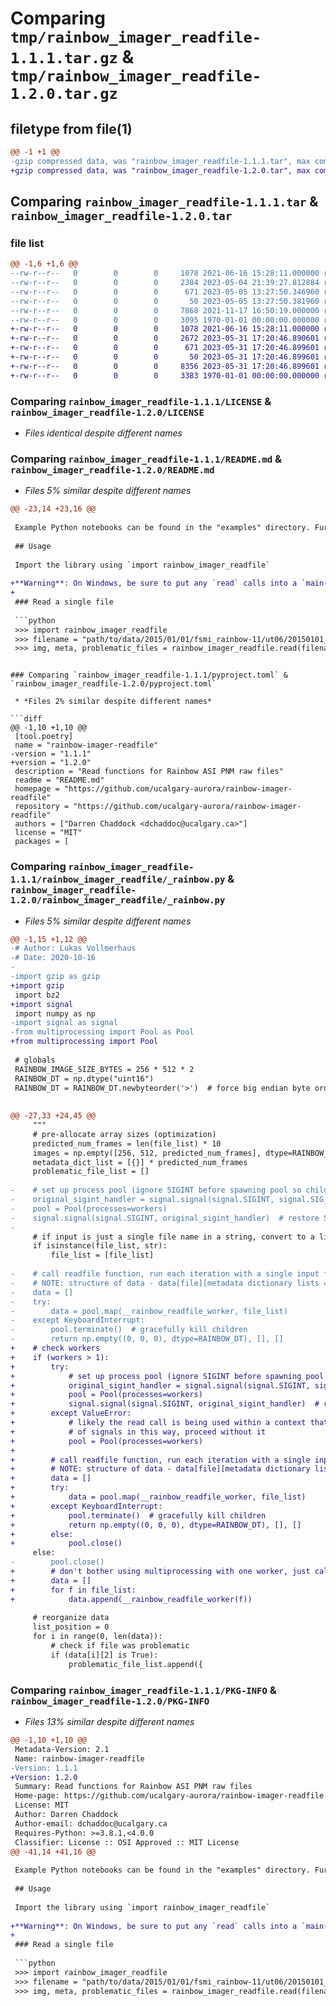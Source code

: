 # Comparing `tmp/rainbow_imager_readfile-1.1.1.tar.gz` & `tmp/rainbow_imager_readfile-1.2.0.tar.gz`

## filetype from file(1)

```diff
@@ -1 +1 @@
-gzip compressed data, was "rainbow_imager_readfile-1.1.1.tar", max compression
+gzip compressed data, was "rainbow_imager_readfile-1.2.0.tar", max compression
```

## Comparing `rainbow_imager_readfile-1.1.1.tar` & `rainbow_imager_readfile-1.2.0.tar`

### file list

```diff
@@ -1,6 +1,6 @@
--rw-r--r--   0        0        0     1078 2021-06-16 15:28:11.000000 rainbow_imager_readfile-1.1.1/LICENSE
--rw-r--r--   0        0        0     2384 2023-05-04 21:39:27.812884 rainbow_imager_readfile-1.1.1/README.md
--rw-r--r--   0        0        0      671 2023-05-05 13:27:50.346960 rainbow_imager_readfile-1.1.1/pyproject.toml
--rw-r--r--   0        0        0       50 2023-05-05 13:27:50.381960 rainbow_imager_readfile-1.1.1/rainbow_imager_readfile/__init__.py
--rw-r--r--   0        0        0     7868 2021-11-17 16:50:19.000000 rainbow_imager_readfile-1.1.1/rainbow_imager_readfile/_rainbow.py
--rw-r--r--   0        0        0     3095 1970-01-01 00:00:00.000000 rainbow_imager_readfile-1.1.1/PKG-INFO
+-rw-r--r--   0        0        0     1078 2021-06-16 15:28:11.000000 rainbow_imager_readfile-1.2.0/LICENSE
+-rw-r--r--   0        0        0     2672 2023-05-31 17:20:46.890601 rainbow_imager_readfile-1.2.0/README.md
+-rw-r--r--   0        0        0      671 2023-05-31 17:20:46.899601 rainbow_imager_readfile-1.2.0/pyproject.toml
+-rw-r--r--   0        0        0       50 2023-05-31 17:20:46.899601 rainbow_imager_readfile-1.2.0/rainbow_imager_readfile/__init__.py
+-rw-r--r--   0        0        0     8356 2023-05-31 17:20:46.899601 rainbow_imager_readfile-1.2.0/rainbow_imager_readfile/_rainbow.py
+-rw-r--r--   0        0        0     3383 1970-01-01 00:00:00.000000 rainbow_imager_readfile-1.2.0/PKG-INFO
```

### Comparing `rainbow_imager_readfile-1.1.1/LICENSE` & `rainbow_imager_readfile-1.2.0/LICENSE`

 * *Files identical despite different names*

### Comparing `rainbow_imager_readfile-1.1.1/README.md` & `rainbow_imager_readfile-1.2.0/README.md`

 * *Files 5% similar despite different names*

```diff
@@ -23,14 +23,16 @@
 
 Example Python notebooks can be found in the "examples" directory. Further, some examples can be found in the "Usage" section below.
 
 ## Usage
 
 Import the library using `import rainbow_imager_readfile`
 
+**Warning**: On Windows, be sure to put any `read` calls into a `main()` method. This is because we utilize the multiprocessing library and the method of forking processes in Windows requires it. Note that if you're using Jupyter or other IPython-based interfaces, this is not required.
+
 ### Read a single file
 
 ```python
 >>> import rainbow_imager_readfile
 >>> filename = "path/to/data/2015/01/01/fsmi_rainbow-11/ut06/20150101_0600_fsmi_rainbow-11_full.pgm.gz"
 >>> img, meta, problematic_files = rainbow_imager_readfile.read(filename)
 ```
```

### Comparing `rainbow_imager_readfile-1.1.1/pyproject.toml` & `rainbow_imager_readfile-1.2.0/pyproject.toml`

 * *Files 2% similar despite different names*

```diff
@@ -1,10 +1,10 @@
 [tool.poetry]
 name = "rainbow-imager-readfile"
-version = "1.1.1"
+version = "1.2.0"
 description = "Read functions for Rainbow ASI PNM raw files"
 readme = "README.md"
 homepage = "https://github.com/ucalgary-aurora/rainbow-imager-readfile"
 repository = "https://github.com/ucalgary-aurora/rainbow-imager-readfile"
 authors = ["Darren Chaddock <dchaddoc@ucalgary.ca>"]
 license = "MIT"
 packages = [
```

### Comparing `rainbow_imager_readfile-1.1.1/rainbow_imager_readfile/_rainbow.py` & `rainbow_imager_readfile-1.2.0/rainbow_imager_readfile/_rainbow.py`

 * *Files 5% similar despite different names*

```diff
@@ -1,15 +1,12 @@
-# Author: Lukas Vollmerhaus
-# Date: 2020-10-16
-
-import gzip as gzip
+import gzip
 import bz2
+import signal
 import numpy as np
-import signal as signal
-from multiprocessing import Pool as Pool
+from multiprocessing import Pool
 
 # globals
 RAINBOW_IMAGE_SIZE_BYTES = 256 * 512 * 2
 RAINBOW_DT = np.dtype("uint16")
 RAINBOW_DT = RAINBOW_DT.newbyteorder('>')  # force big endian byte ordering
 
 
@@ -27,33 +24,45 @@
     """
     # pre-allocate array sizes (optimization)
     predicted_num_frames = len(file_list) * 10
     images = np.empty([256, 512, predicted_num_frames], dtype=RAINBOW_DT)
     metadata_dict_list = [{}] * predicted_num_frames
     problematic_file_list = []
 
-    # set up process pool (ignore SIGINT before spawning pool so child processes inherit SIGINT handler)
-    original_sigint_handler = signal.signal(signal.SIGINT, signal.SIG_IGN)
-    pool = Pool(processes=workers)
-    signal.signal(signal.SIGINT, original_sigint_handler)  # restore SIGINT handler
-
     # if input is just a single file name in a string, convert to a list to be fed to the workers
     if isinstance(file_list, str):
         file_list = [file_list]
 
-    # call readfile function, run each iteration with a single input file from file_list
-    # NOTE: structure of data - data[file][metadata dictionary lists = 1, images = 0][frame]
-    data = []
-    try:
-        data = pool.map(__rainbow_readfile_worker, file_list)
-    except KeyboardInterrupt:
-        pool.terminate()  # gracefully kill children
-        return np.empty((0, 0, 0), dtype=RAINBOW_DT), [], []
+    # check workers
+    if (workers > 1):
+        try:
+            # set up process pool (ignore SIGINT before spawning pool so child processes inherit SIGINT handler)
+            original_sigint_handler = signal.signal(signal.SIGINT, signal.SIG_IGN)
+            pool = Pool(processes=workers)
+            signal.signal(signal.SIGINT, original_sigint_handler)  # restore SIGINT handler
+        except ValueError:
+            # likely the read call is being used within a context that doesn't support the usage
+            # of signals in this way, proceed without it
+            pool = Pool(processes=workers)
+
+        # call readfile function, run each iteration with a single input file from file_list
+        # NOTE: structure of data - data[file][metadata dictionary lists = 1, images = 0][frame]
+        data = []
+        try:
+            data = pool.map(__rainbow_readfile_worker, file_list)
+        except KeyboardInterrupt:
+            pool.terminate()  # gracefully kill children
+            return np.empty((0, 0, 0), dtype=RAINBOW_DT), [], []
+        else:
+            pool.close()
     else:
-        pool.close()
+        # don't bother using multiprocessing with one worker, just call the worker function directly
+        data = []
+        for f in file_list:
+            data.append(__rainbow_readfile_worker(f))
 
     # reorganize data
     list_position = 0
     for i in range(0, len(data)):
         # check if file was problematic
         if (data[i][2] is True):
             problematic_file_list.append({
```

### Comparing `rainbow_imager_readfile-1.1.1/PKG-INFO` & `rainbow_imager_readfile-1.2.0/PKG-INFO`

 * *Files 13% similar despite different names*

```diff
@@ -1,10 +1,10 @@
 Metadata-Version: 2.1
 Name: rainbow-imager-readfile
-Version: 1.1.1
+Version: 1.2.0
 Summary: Read functions for Rainbow ASI PNM raw files
 Home-page: https://github.com/ucalgary-aurora/rainbow-imager-readfile
 License: MIT
 Author: Darren Chaddock
 Author-email: dchaddoc@ucalgary.ca
 Requires-Python: >=3.8.1,<4.0.0
 Classifier: License :: OSI Approved :: MIT License
@@ -41,14 +41,16 @@
 
 Example Python notebooks can be found in the "examples" directory. Further, some examples can be found in the "Usage" section below.
 
 ## Usage
 
 Import the library using `import rainbow_imager_readfile`
 
+**Warning**: On Windows, be sure to put any `read` calls into a `main()` method. This is because we utilize the multiprocessing library and the method of forking processes in Windows requires it. Note that if you're using Jupyter or other IPython-based interfaces, this is not required.
+
 ### Read a single file
 
 ```python
 >>> import rainbow_imager_readfile
 >>> filename = "path/to/data/2015/01/01/fsmi_rainbow-11/ut06/20150101_0600_fsmi_rainbow-11_full.pgm.gz"
 >>> img, meta, problematic_files = rainbow_imager_readfile.read(filename)
 ```
```

